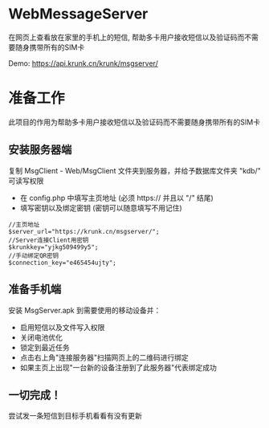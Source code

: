 # WebMessageServer
在网页上查看放在家里的手机上的短信, 帮助多卡用户接收短信以及验证码而不需要随身携带所有的SIM卡

Demo: <a href="https://api.krunk.cn/krunk/msgserver/">https://api.krunk.cn/krunk/msgserver/</a>

# 准备工作
此项目的作用为帮助多卡用户接收短信以及验证码而不需要随身携带所有的SIM卡

## 安装服务器端
复制 MsgClient - Web/MsgClient 文件夹到服务器，并给予数据库文件夹 "kdb/" 可读写权限
- 在 config.php 中填写主页地址 (必须 https:// 并且以 "/" 结尾)
- 填写密钥以及绑定密钥 (密钥可以随意填写不用记住)

```
//主页地址
$server_url="https://krunk.cn/msgserver/";
//Server连接Client用密钥
$krunkkey="yjkg509499y5";
//手动绑定QR密钥
$connection_key="e465454ujty";
```

## 准备手机端
安装 MsgServer.apk 到需要使用的移动设备并：
- 启用短信以及文件写入权限
- 关闭电池优化
- 锁定到最近任务
- 点击右上角"连接服务器"扫描网页上的二维码进行绑定
- 如果主页上出现"一台新的设备注册到了此服务器"代表绑定成功

## 一切完成！
尝试发一条短信到目标手机看看有没有更新
